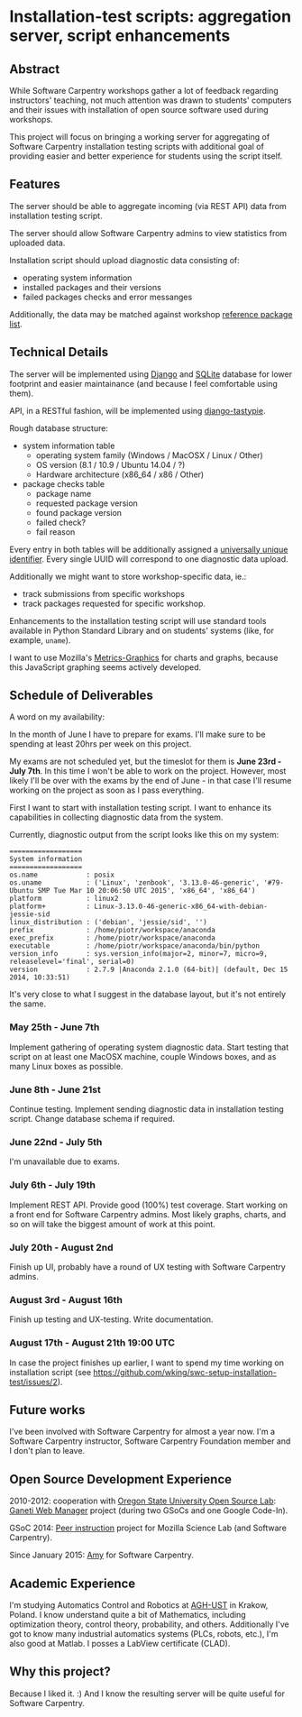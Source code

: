 # Installation-test scripts: aggregation server, script enhancements

## Abstract

While Software Carpentry workshops gather a lot of feedback regarding
instructors' teaching, not much attention was drawn to students' computers and
their issues with installation of open source software used during workshops.

This project will focus on bringing a working server for aggregating of
Software Carpentry installation testing scripts with additional goal of
providing easier and better experience for students using the script itself.

## Features

The server should be able to aggregate incoming (via REST API) data from
installation testing script.

The server should allow Software Carpentry admins to view statistics from
uploaded data.

Installation script should upload diagnostic data consisting of:

* operating system information
* installed packages and their versions
* failed packages checks and error messanges

Additionally, the data may be matched against workshop
[reference package list](https://github.com/wking/swc-setup-installation-test/issues/2).

## Technical Details

The server will be implemented using [Django](https://www.djangoproject.com/)
and [SQLite](https://docs.djangoproject.com/en/1.7/ref/databases/) database
for lower footprint and easier maintainance (and because I feel comfortable
using them).

API, in a RESTful fashion, will be implemented using
[django-tastypie](http://tastypieapi.org/).

Rough database structure:

* system information table
    * operating system family (Windows / MacOSX / Linux / Other)
    * OS version (8.1 / 10.9 / Ubuntu 14.04 / ?)
    * Hardware architecture (x86_64 / x86 / Other)
* package checks table
    * package name
    * requested package version
    * found package version
    * failed check?
    * fail reason

Every entry in both tables will be additionally assigned a
[universally unique identifier](http://en.wikipedia.org/wiki/Universally_unique_identifier).
Every single UUID will correspond to one diagnostic data upload.

Additionally we might want to store workshop-specific data, ie.:

* track submissions from specific workshops
* track packages requested for specific workshop.

Enhancements to the installation testing script will use standard tools
available in Python Standard Library and on students' systems (like, for
example, `uname`).

I want to use Mozilla's
[Metrics-Graphics](https://github.com/mozilla/metrics-graphics) for charts and
graphs, because this JavaScript graphing seems actively developed.

## Schedule of Deliverables

A word on my availability:

In the month of June I have to prepare for exams. I'll make sure to be
spending at least 20hrs per week on this project.

My exams are not scheduled yet, but the timeslot for them is
**June 23rd - July 7th**. In this time I won't be able to work on the project.
However, most likely I'll be over with the exams by the end of June - in that
case I'll resume working on the project as soon as I pass everything.

First I want to start with installation testing script. I want to enhance its
capabilities in collecting diagnostic data from the system.

Currently, diagnostic output from the script looks like this on my system:

```
==================
System information
==================
os.name            : posix
os.uname           : ('Linux', 'zenbook', '3.13.0-46-generic', '#79-Ubuntu SMP Tue Mar 10 20:06:50 UTC 2015', 'x86_64', 'x86_64')
platform           : linux2
platform+          : Linux-3.13.0-46-generic-x86_64-with-debian-jessie-sid
linux_distribution : ('debian', 'jessie/sid', '')
prefix             : /home/piotr/workspace/anaconda
exec_prefix        : /home/piotr/workspace/anaconda
executable         : /home/piotr/workspace/anaconda/bin/python
version_info       : sys.version_info(major=2, minor=7, micro=9, releaselevel='final', serial=0)
version            : 2.7.9 |Anaconda 2.1.0 (64-bit)| (default, Dec 15 2014, 10:33:51)
```

It's very close to what I suggest in the database layout, but it's not entirely
the same.

### May 25th - June 7th

Implement gathering of operating system diagnostic data. Start testing that
script on at least one MacOSX machine, couple Windows boxes, and as many Linux
boxes as possible.

### June 8th - June 21st

Continue testing. Implement sending diagnostic data in installation testing
script. Change database schema if required.

### June 22nd - July 5th

I'm unavailable due to exams.

### July 6th - July 19th

Implement REST API. Provide good (100%) test coverage. Start working on
a front end for Software Carpentry admins. Most likely graphs, charts, and so
on will take the biggest amount of work at this point.

### July 20th - August 2nd

Finish up UI, probably have a round of UX testing with Software Carpentry admins.

### August 3rd - August 16th

Finish up testing and UX-testing. Write documentation.

### August 17th - August 21th 19:00 UTC

In case the project finishes up earlier, I want to spend my time working on
installation script (see
https://github.com/wking/swc-setup-installation-test/issues/2).

## Future works

I've been involved with Software Carpentry for almost a year now. I'm
a Software Carpentry instructor, Software Carpentry Foundation member and
I don't plan to leave.

## Open Source Development Experience

2010-2012: cooperation with
[Oregon State University Open Source Lab](http://osuosl.org/):
[Ganeti Web Manager](http://ganeti-webmgr.readthedocs.org/en/latest/) project
(during two GSoCs and one Google Code-In).

GSoC 2014: [Peer instruction](https://github.com/pbanaszkiewicz/pitt) project
for Mozilla Science Lab (and Software Carpentry).

Since January 2015: [Amy](https://github.com/swcarpentry/amy) for Software
Carpentry.

## Academic Experience

I'm studying Automatics Control and Robotics at
[AGH-UST](http://www.agh.edu.pl/en) in Krakow, Poland. I know understand quite
a bit of Mathematics, including optimization theory, control theory,
probability, and others. Additionally I've got to know many industrial
automatics systems (PLCs, robots, etc.), I'm also good at Matlab. I posses a
LabView certificate (CLAD).

## Why this project?

Because I liked it. :) And I know the resulting server will be quite useful
for Software Carpentry.
